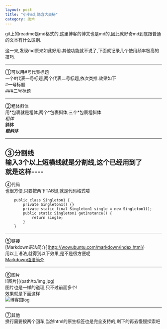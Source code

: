 ```yaml
---
layout: post
title: "小小md,隐含大奥秘"
category: 技术
---
```


git上的readme是md格式的,这里博客的博文也是md的,因此就好奇md到底跟普通的文本有什么区别.

这一来,发现md原来如此好用.其他功能就不说了,下面就记录几个使用频率极高的技巧.

----------
①可以用\#号代表标题<br>
一个\#代表一号标题,两个代表二号标题,依次类推.效果如下<br>
#一号标题<br>
###三号标题<br>

---------------
②粗体斜体<br>
用\*包裹就是粗体,两个\*包裹斜体,三个\*包裹粗斜体<br>
*粗体*<br>
**斜体**<br>
***粗斜体***<br>

---------------
③分割线<br>
输入3个以上短横线就是分割线,这个已经用到了<br>
就是这样\-\-\-\-<br>
-------------------
④代码<br>
也很方便,只要按两下TAB键,就是代码格式喽<br>

        public class Singleton1 {
            private Singleton1() {}
            private static final Singleton1 single = new Singleton1();
            public static Singleton1 getInstance() {
                return single;
            }
        }

-----------------------
⑤链接<br>
\[Markdown语法简介\]\(http://wowubuntu.com/markdown/index.html\)<br>
用以上语法,就得到以下效果,是不是很方便呢<br>
[Markdown语法简介](http://wowubuntu.com/markdown/index.html)<br>

------------------------
⑥图片<br>
\!\[图片\]\(/path/to/img.jpg\)<br>
图片也是一样的道理,只不过前面多个\!<br>
效果就是下面这样<br>
![博客园log](http://www.cnblogs.com/images/logo_small.gif)<br>

---------------------
⑦其他<br>
换行需要按两个回车,当然html的原生标签也是完全支持的,剩下的再去慢慢探索吧

